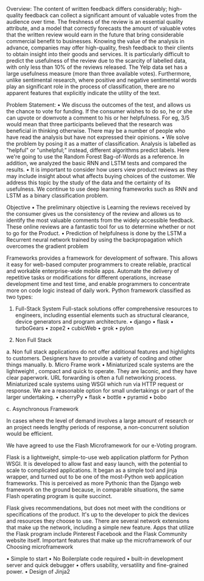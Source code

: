 Overview:
The content of written feedback differs considerably; high-quality feedback can collect a significant amount of valuable votes from the audience over time. The freshness of the review is an essential quality attribute, and a model that correctly forecasts the amount of valuable votes that the written review would earn in the future that bring considerable commercial benefit to businesses. Knowing the value of the analysis in advance, companies may offer high-quality, fresh feedback to their clients to obtain insight into their goods and services. It is particularly difficult to predict the usefulness of the review due to the scarcity of labelled data, with only less than 10% of the reviews released. The Yelp data set has a large usefulness measure (more than three available votes). Furthermore, unlike sentimental research, where positive and negative sentimental words play an significant role in the process of classification, there are no apparent features that explicitly indicate the utility of the text.

Problem Statement:
•	We discuss the outcomes of the test, and allows us the chance to vote for funding. If the consumer wishes to do so, he or she can upvote or downvote a comment to his or her helpfulness. For eg, 3/5 would mean that three participants believed that the research was beneficial in thinking otherwise. There may be a number of people who have read the analysis but have not expressed their opinions.
•	We solve the problem by posing it as a matter of classification. Analysis is labelled as "helpful" or "unhelpful;" instead, different algorithms predict labels. Here we're going to use the Random Forest Bag-of-Words as a reference. In addition, we analyzed the basic RNN and LSTM tests and compared the results.
•		It is important to consider how users view product reviews as they may include insight about what affects buying choices of the customer. We address this topic by the study of the data and the certainty of its usefulness. We continue to use deep learning frameworks such as RNN and LSTM as a binary classification problem.

Objective
•	The preliminary objective is Learning the reviews received by the consumer gives us the consistency of the review and allows us to identify the most valuable comments from the widely accessible feedback. These online reviews are a fantastic tool for us to determine whether or not to go for the Product.
•	Prediction of helpfulness is done by the LSTM a Recurrent neural network trained by using the backpropagation which overcomes the gradient problem

Frameworks provides a framework for development of software. This allows it easy for web-based computer programmers to create reliable, practical and workable enterprise-wide mobile apps. Automate the delivery of repetitive tasks or modifications for different operations, increase development time and test time, and enable programmers to concentrate more on code logic instead of daily work.
Python framework classified as two types:

1.	Full-Stack System
Full-stack solutions offer comprehensive resources to engineers, including essential elements such as structural clearance, device generators and program architecture.
•	django
•	flask
•	turboGears
•	zope2
•	cubicWeb
•	grok
•	pylon

2.	Non Full Stack
 
a.	Non full stack applications do not offer additional features and highlights to customers. Designers have to provide a variety of coding and other things manually.
b.	Micro Frame work
•	Miniaturized scale systems are the lightweight , compact and quick to operate. They are laconic, and they have clear paperwork. URL forwarding is often a full networking process. Miniaturized scale systems using WSGI which run via HTTP request or response. We are a reasonable option for small undertakings or part of the larger undertaking.
•	cherryPy
•	flask
•	bottle
•	pyramid
•	bobo



c.	Asynchronous Framework

In cases where the level of demand involves a large amount of research or an project needs lengthy periods of response, a non-concurrent solution would be efficient.


We have agreed to use the Flash Microframework for our e-Voting program.

Flask is a lightweight, simple-to-use web application platform for Python WSGI. It is developed to allow fast and easy launch, with the potential to scale to complicated applications. It began as a simple tool and jinja wrapper, and turned out to be one of the most-Python web application frameworks.
This is perceived as more Pythonic than the Django web framework on the ground because, in comparable situations, the same Flash operating program is quite succinct.
 
Flask gives recommendations, but does not meet with the conditions or specifications of the product. It's up to the developer to pick the devices and resources they choose to use. There are several network extensions that make up the network, including a simple new feature.
Apps that utilize the Flask program include Pinterest Facebook and the Flask Community website itself.
Important features that make up the microframework of our Choosing microframework

•	Simple to start
•	No Boilerplate code required
•	built-in development server and quick debugger
•	offers usability, versatility and fine-grained power.
•	Design of Jinja2

